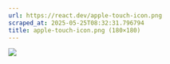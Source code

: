 ```yaml
---
url: https://react.dev/apple-touch-icon.png
scraped_at: 2025-05-25T08:32:31.796794
title: apple-touch-icon.png (180×180)
---
```


![](https://react.dev/apple-touch-icon.png)

